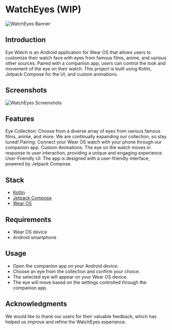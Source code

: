 # WatchEyes (WIP)

![WatchEyes Banner](banner.png)

## Introduction

Eye Watch is an Android application for Wear OS that allows users to customize their watch face with eyes from famous films, anime, and various other sources. Paired with a companion app, users can control the look and movement of the eye on their watch. This project is built using Kotlin, Jetpack Compose for the UI, and custom animations.

## Screenshots

![WatchEyes Screenshots](screenshots.png)

## Features
Eye Collection: Choose from a diverse array of eyes from various famous films, anime, and more. We are continually expanding our collection, so stay tuned!
Pairing: Connect your Wear OS watch with your phone through our companion app.
Custom Animations: The eye on the watch moves in response to user interaction, providing a unique and engaging experience.
User-Friendly UI: The app is designed with a user-friendly interface, powered by Jetpack Compose.

## Stack

- [Kotlin](https://kotlinlang.org/)
- [Jetpack Compose](https://developer.android.com/jetpack/compose)
- [Wear OS](https://wearos.google.com/)

## Requirements

- Wear OS device
- Android smartphone

## Usage
- Open the companion app on your Android device.
- Choose an eye from the collection and confirm your choice.
- The selected eye will appear on your Wear OS device.
- The eye will move based on the settings controlled through the companion app.

## Acknowledgments

We would like to thank our users for their valuable feedback, which has helped us improve and refine the WatchEyes experience.

